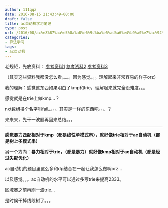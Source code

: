 ```yaml
---
author: 111qqz
date: 2016-08-15 21:43:49+00:00
draft: false
title: ac自动机学习笔记
type: post
url: /2016/08/ac%e8%87%aa%e5%8a%a8%e6%9c%ba%e5%ad%a6%e4%b9%a0%e7%ac%94%e8%ae%b0/
categories:
- 算法学习
tags:
- ac自动机
---
```


老规矩，先放资料：
[参考资料1](http://www.cnblogs.com/kuangbin/p/3164106.html)
[参考资料2](http://acm.uestc.edu.cn/bbs/read.php?tid=4294)
[参考资料3](http://codeforces.com/blog/entry/14854)



（其实这些资料我都没怎么看。。。。因为感觉。。。理解起来非常容易的样子orz）



我的理解：感觉这东西如果明白了kmp和trie，理解起来就完全没难度。。。

感觉就是在trie上做kmp...？

nxt数组换个名字叫fail。。。。其实是一样的东西吧。。。？

来来来，先干一波题再回来总结。。。



---

**感觉暴力匹配相对于kmp（都是线性单模式串），就好像trie相对于ac自动机（都是树上多模式串）**

另一个方向：**暴力相对于trie，（都是暴力）就好像kmp相对于ac自动机（都是经过失配优化）**

ac自动机的题目里这么多和dp结合在一起让我怎么做啊orz...

以及感觉。。。ac自动机的水平可以通过多写trie来提高2333。

区域赛之前再刷一波trie...

是时候干掉线段树了。。。
